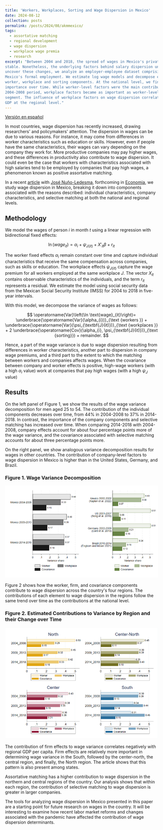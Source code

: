 ```yaml
---
title: 'Workers, Workplaces, Sorting and Wage Dispersion in Mexico'
date: 2024-08-12
collection: posts
permalink: /posts/2024/08/akmmexico/
tags:
  - assortative matching
  - regional development
  - wage dispersion
  - workplace wage premia
  - research
excerpt: "Between 2004 and 2018, the spread of wages in Mexico's private labor sector remained
stable. Nonetheless, the underlying factors behind salary dispersion underwent significant shifts. To
uncover these changes, we analyze an employer-employee dataset comprising the near-universe of
Mexico's formal employment. We estimate log wage models and decompose earnings dispersions into
worker, workplace and sorting components. At the national level, we find that sorting increased its
importance over time. While worker-level factors were the main contributors to salary variability in the
2004-2008 period, workplace factors became as important as worker-level factors in the 2014-2018 time
segment. The influence of workplace factors on wage dispersion correlates negatively with per capita
GDP at the regional level."
---
```


[Versión en español](https://www.banxico.org.mx/publicaciones-y-prensa/documentos-de-investigacion-del-banco-de-mexico/resumenes-ejecutivos/%7B76AF8A12-2C8B-5A8B-DC4A-B5C46ED1EA4C%7D.pdf)


In most countries, wage dispersion has recently increased, drawing researchers' and policymakers' attention. The dispersion in wages can be due to various reasons. For instance, it may come from differences in worker characteristics such as education or skills. However, even if people have the same characteristics, their wages can vary depending on the company they work for. More productive companies may pay higher wages, and these differences in productivity also contribute to wage dispersion. It could even be the case that workers with characteristics associated with high salaries tend to be employed by companies that pay high wages, a phenomenon known as positive assortative matching. 

In a recent [article](https://www.banxico.org.mx/DIBM/web/documento/visor.html?clave=2024-06&locale=en) with [José Nuño-Ledesma](https://jgnunol.github.io/), forthcoming in [Economia](https://economia.lse.ac.uk/), we study wage dispersion in Mexico, breaking it down into components associated with the reasons described: individual characteristics, company characteristics, and selective matching at both the national and regional levels.

## Methodology

We model the wages of person $i$ in month $t$ using a linear regression with bidirectional fixed effects:

$$ \ln(wage_{it}) = \alpha_i + \psi_{J(it)} + X'_{it} \beta + r_{it} $$

The worker fixed effects $\alpha_i$ remain constant over time and capture individual characteristics that receive the same compensation across companies, such as skills or education. The workplace effects $\psi_{J(it)}$ capture the wage premium for all workers employed at the same workplace $J$. The vector $X_{it}$ contains observable characteristics of the individuals, and the term $r_{it}$ represents a residual. We estimate the model using social security data from the Mexican Social Security Institute (IMSS) for 2004 to 2018 in five-year intervals.

With this model, we decompose the variance of wages as follows:

$$
\operatorname{Var}\left(\ln \text{wage}_{it}\right)= \underbrace{\operatorname{Var}(\alpha_{i})}_{\text {workers }} + \underbrace{\operatorname{Var}(\psi_{\textbf{J}(it)})}_{\text {workplaces }} + 2 \underbrace{\operatorname{Cov}(\alpha_{i}, \psi_{\textbf{J}(it)})}_{\text {sorting}}) + remainder.
$$

Hence, a part of the wage variance is due to wage dispersion resulting from differences in worker characteristics, another part to dispersion in company wage premiums, and a third part to the extent to which the matching between workers and companies affects wages. When the covariance between company and worker effects is positive, high-wage workers (with a high $\alpha_i$ value) work at companies that pay high wages (with a high $\psi_J$ value)

## Results

On the left panel of Figure 1, we show the results of the wage variance decomposition for men aged 25 to 54. The contribution of the individual components decreases over time, from 44% in 2004-2008 to 37% in 2014-2018. In contrast, the importance of the company components and selective matching has increased over time. When comparing 2014-2018 with 2004-2008, company effects account for about four percentage points more of the wage variance, and the covariance associated with selective matching accounts for about three percentage points more.

On the right panel, we show analogous variance decomposition results for wages in other countries. The contribution of company-level factors to wage dispersion in Mexico is higher than in the United States, Germany, and Brazil.
​
### Figure 1. Wage Variance Decomposition

<img src="/images/blog/2024/08/fig1.png" alt="Figure 1: Wage Variance Decomposition" width="700"/>

Figure 2 shows how the worker, firm, and covariance components contribute to wage dispersion across the country's four regions. The contributions of each element to wage dispersion in the regions follow the same trend over time as the contributions at the national level.

### Figure 2. Estimated Contributions to Variance by Region and their Change over Time

<img src="/images/blog/2024/08/fig2.png" alt="Figure 2: Estimated Contributions to Variance by Region and their Change over Time" width="700"/>

The contribution of firm effects to wage variance correlates negatively with regional GDP per capita. Firm effects are relatively more important in determining wage variance in the South, followed by the center-north, the central region, and finally, the North region. The article shows that this pattern is also present among states.

Assortative matching has a higher contribution to wage dispersion in the northern and central regions of the country. Our analysis shows that within each region, the contribution of selective matching to wage dispersion is greater in larger companies.

The tools for analyzing wage dispersion in Mexico presented in this paper are a starting point for future research on wages in the country. It will be interesting to examine how recent labor market reforms and changes associated with the pandemic have affected the contribution of wage dispersion determinants.

